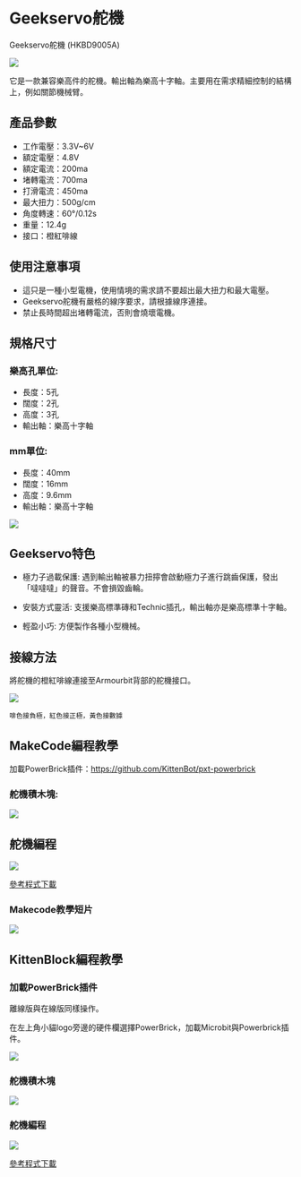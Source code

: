 # Geekservo舵機

Geekservo舵機 (HKBD9005A)

![](./images/13_04.png)

它是一款兼容樂高件的舵機。輸出軸為樂高十字軸。主要用在需求精細控制的結構上，例如關節機械臂。

## 產品參數

- 工作電壓：3.3V~6V
- 額定電壓：4.8V
- 額定電流：200ma
- 堵轉電流：700ma
- 打滑電流：450ma
- 最大扭力：500g/cm
- 角度轉速：60°/0.12s
- 重量：12.4g
- 接口：橙紅啡線
    
## 使用注意事項

- 這只是一種小型電機，使用情境的需求請不要超出最大扭力和最大電壓。
- Geekservo舵機有嚴格的線序要求，請根據線序連接。
- 禁止長時間超出堵轉電流，否則會燒壞電機。

## 規格尺寸

### 樂高孔單位:

- 長度：5孔
- 闊度：2孔
- 高度：3孔
- 輸出軸：樂高十字軸

### mm單位:

- 長度：40mm
- 闊度：16mm
- 高度：9.6mm
- 輸出軸：樂高十字軸

![](./images/13_03.png)

## Geekservo特色

- 極力子過載保護:
遇到輸出軸被暴力扭擰會啟動極力子進行跳齒保護，發出「噠噠噠」的聲音。不會損毀齒輪。

- 安裝方式靈活:
支援樂高標準磚和Technic插孔，輸出軸亦是樂高標準十字軸。

- 輕盈小巧:
方便製作各種小型機械。

## 接線方法

將舵機的橙紅啡線連接至Armourbit背部的舵機接口。

![](./images/servoCon.jpg)

    啡色接負極，紅色接正極，黃色接數據


## MakeCode編程教學

加載PowerBrick插件：https://github.com/KittenBot/pxt-powerbrick

### 舵機積木塊:

![](./images/servoblocks.png)

## 舵機編程

![](./images/servo.png)

[參考程式下載](www.google.com)

### Makecode教學短片

[![](./images/geekservotut.png)](https://www.youtube.com/watch?v=gUR2DbgVTCQ)

## KittenBlock編程教學

### 加載PowerBrick插件

離線版與在線版同樣操作。

在左上角小貓logo旁邊的硬件欄選擇PowerBrick，加載Microbit與Powerbrick插件。

![](./kbimages/addextension.png)

### 舵機積木塊

![](./kbimages/kbservoblocks.png)

### 舵機編程

![](./kbimages/kbservo.png)

[參考程式下載](www.google.com)
